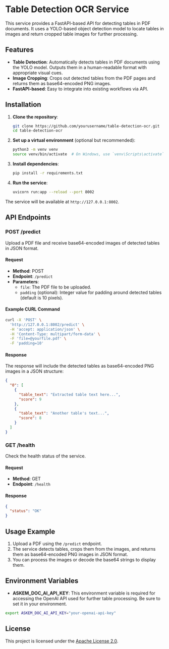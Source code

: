 # Table Detection OCR Service

This service provides a FastAPI-based API for detecting tables in PDF documents. It uses a YOLO-based object detection model to locate tables in images and return cropped table images for further processing.

## Features

- **Table Detection**: Automatically detects tables in PDF documents using the YOLO model. Outputs them in a human-readable format with appropriate visual cues.
- **Image Cropping**: Crops out detected tables from the PDF pages and returns them as base64-encoded PNG images.
- **FastAPI-based**: Easy to integrate into existing workflows via API.

  
## Installation

1. **Clone the repository**:
   ```bash
   git clone https://github.com/yourusername/table-detection-ocr.git
   cd table-detection-ocr
   ```

2. **Set up a virtual environment** (optional but recommended):
   ```bash
   python3 -m venv venv
   source venv/bin/activate  # On Windows, use `venv\Scripts\activate`
   ```

3. **Install dependencies**:
   ```bash
   pip install -r requirements.txt
   ```

4. **Run the service**:
   ```bash
   uvicorn run:app --reload --port 8002
   ```

The service will be available at `http://127.0.0.1:8002`.

## API Endpoints

### **POST /predict**
Upload a PDF file and receive base64-encoded images of detected tables in JSON format.

#### Request
- **Method**: POST
- **Endpoint**: `/predict`
- **Parameters**: 
  - `file`: The PDF file to be uploaded.
  - `padding` (optional): Integer value for padding around detected tables (default is 10 pixels).

#### Example CURL Command

```bash
curl -X 'POST' \
  'http://127.0.0.1:8002/predict' \
  -H 'accept: application/json' \
  -H 'Content-Type: multipart/form-data' \
  -F 'file=@yourfile.pdf' \
  -F 'padding=10'
```

#### Response
The response will include the detected tables as base64-encoded PNG images in a JSON structure:

```json
{
  "0": [
    {
      "table_text": "Extracted table text here...",
      "score": 9
    },
    {
      "table_text": "Another table's text...",
      "score": 8
    }
  ]
}
```

### **GET /health**
Check the health status of the service.

#### Request
- **Method**: GET
- **Endpoint**: `/health`

#### Response
```json
{
  "status": "OK"
}
```

## Usage Example

1. Upload a PDF using the `/predict` endpoint.
2. The service detects tables, crops them from the images, and returns them as base64-encoded PNG images in JSON format.
3. You can process the images or decode the base64 strings to display them.

## Environment Variables

- **ASKEM_DOC_AI_API_KEY**: This environment variable is required for accessing the OpenAI API used for further table processing. Be sure to set it in your environment.

```bash
export ASKEM_DOC_AI_API_KEY="your-openai-api-key"
```

## License

This project is licensed under the [Apache License 2.0](LICENSE).
